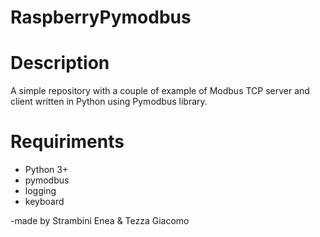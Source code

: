 # RaspberryPymodbus

# Description

A simple repository with a couple of example of Modbus TCP server and client written in Python using Pymodbus library.

# Requiriments

- Python 3+
- pymodbus
- logging
- keyboard

-made by
Strambini Enea & Tezza Giacomo
